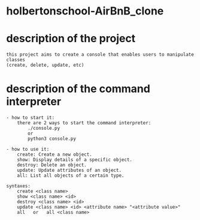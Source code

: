 # holbertonschool-AirBnB_clone

# description of the project

	this project aims to create a console that enables users to manipulate classes
	(create, delete, update, etc)

# description of the command interpreter

	- how to start it:
		there are 2 ways to start the command interpreter:
			./console.py
			or
			python3 console.py
		
	- how to use it:
		create: Create a new object.
		show: Display details of a specific object.
		destroy: Delete an object.
		update: Update attributes of an object.
		all: List all objects of a certain type.

	syntaxes:
		create <class name> 
		show <class name> <id>
		destroy <class name> <id>
		update <class name> <id> <attribute name> "<attribute value>"
		all   or   all <class name>

